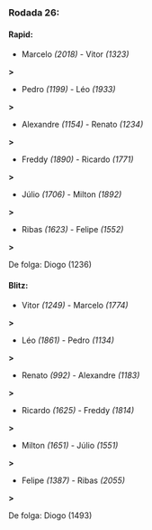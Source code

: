 ### Rodada 26:

#### Rapid:

* Marcelo *(2018)*     -     Vitor *(1323)*

 **>** 
* Pedro *(1199)*     -     Léo *(1933)*

 **>** 
* Alexandre *(1154)*     -     Renato *(1234)*

 **>** 
* Freddy *(1890)*     -     Ricardo *(1771)*

 **>** 
* Júlio *(1706)*     -     Milton *(1892)*

 **>** 
* Ribas *(1623)*     -     Felipe *(1552)*

 **>** 

De folga: Diogo (1236)

#### Blitz:

* Vitor *(1249)*     -     Marcelo *(1774)*

 **>** 
* Léo *(1861)*     -     Pedro *(1134)*

 **>** 
* Renato *(992)*     -     Alexandre *(1183)*

 **>** 
* Ricardo *(1625)*     -     Freddy *(1814)*

 **>** 
* Milton *(1651)*     -     Júlio *(1551)*

 **>** 
* Felipe *(1387)*     -     Ribas *(2055)*

 **>** 

De folga: Diogo (1493)

